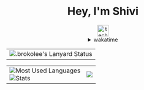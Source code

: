 <div align="center">
  <h1><br />Hey, I'm Shivi</h1>
    <img
      src="https://komarev.com/ghpvc/?username=techshivvy&style=for-the-badge&color=6d41a1&label=STALKERS"
      alt="techshivvy-profile-views"
      height="30px"
    />
  <details>
    <summary>wakatime</summary>

<!--START_SECTION:waka-->

```lua
From: 30 September 2023 - To: 14 May 2024

Total Time: 201 hrs

Python           97 hrs 47 mins  >>>>>>>>>>>>-------------   48.01 %
JavaScript       31 hrs 14 mins  >>>>---------------------   15.33 %
C++              29 hrs 16 mins  >>>>---------------------   14.37 %
CSS              16 hrs 1 min    >>-----------------------   07.87 %
TypeScript       8 hrs 35 mins   >------------------------   04.22 %
HTML             5 hrs 46 mins   >------------------------   02.84 %
Markdown         2 hrs 43 mins   -------------------------   01.34 %
Other            2 hrs 41 mins   -------------------------   01.32 %
JSON             2 hrs 37 mins   -------------------------   01.29 %
Docker           1 hr 34 mins    -------------------------   00.78 %
```

<!--END_SECTION:waka-->
  </details>
  <table>
    <tr>
      <td>
        <img
          src="https://lanyard.kyrie25.me/api/776722539211653151?bg=transparent&gradient=DD6387-DD6387&waveSpotifyColor=DD6387&waveColor=DD6387"
          alt=".brokolee's Lanyard Status"
        />
      </td>
    </tr>
  </table>

  <!-- [![Discord Presence](https://lanyard.kyrie25.me/api/776722539211653151)](https://discord.com/users/776722539211653151) -->

  <table>
    <tr>
      <td>
        <img
          src="https://github-readme-stats-techshivvys-projects.vercel.app/api/top-langs/?username=TechShivvy&layout=compact&theme=transparent&text_color=cdd6f4&hide_border=true&icon_color=cba6f7&title_color=94e2d5&langs_count=10"
          alt="Most Used Languages"
        />
        <br />
        <img
          src="https://github-readme-stats-techshivvys-projects.vercel.app/api?username=TechShivvy&show_icons=true&theme=transparent&text_color=cdd6f4&icon_color=cba6f7&title_color=94e2d5&hide_border=true&rank_icon=percentile"
          alt="Stats"
        />
      </td>
      <td>
      <img
          src="https://spotify-github-profile.vercel.app/api/view?uid=2gshy2wa8eeq8clpv8sgghh4p&cover_image=true&theme=default&show_offline=false&background_color=transparent&text_color=cdd6f4&icon_color=cba6f7&title_color=94e2d5&interchange=true&bar_color_cover=true"
        />
        <!-- <img
          src="https://spotify-github-profile.vercel.app/api/view?uid=2gshy2wa8eeq8clpv8sgghh4p&cover_image=true&theme=default&show_offline=true&background_color=transparent&text_color=cdd6f4&icon_color=cba6f7&title_color=94e2d5&interchange=true&bar_color_cover=true"
          style="height: 380px"
        /> -->
        <!-- [![spotify-github-profile](https://spotify-github-profile.vercel.app/api/view?uid=2gshy2wa8eeq8clpv8sgghh4p&cover_image=true&theme=default&show_offline=true&background_color=121212&interchange=true&bar_color=53b14f&bar_color_cover=true)](https://spotify-github-profile.vercel.app/api/view?uid=2gshy2wa8eeq8clpv8sgghh4p&redirect=true) -->
      </td>
    </tr>
  </table>

  <!-- <h1></h1>
    
    <a href="https://ko-fi.com/M4M0MRES5">
      <img src="https://ko-fi.com/img/githubbutton_sm.svg" alt="Support me on Ko-fi">
    </a>
    <a href="https://open.spotify.com/user/mrcool06">
      <img src="/spotify.png" alt="My Spotify Profile">
    </a>
  
  `(my pins include projects I maintain)` -->
</div>

<!--  <img src="https://github-readme-stats.vercel.app/api/wakatime?username=OhItsTom&layout=compact&bg_color=1e1e2e&text_color=cdd6f4&icon_color=cba6f7&title_color=94e2d5&hide_border=true"/> -->
